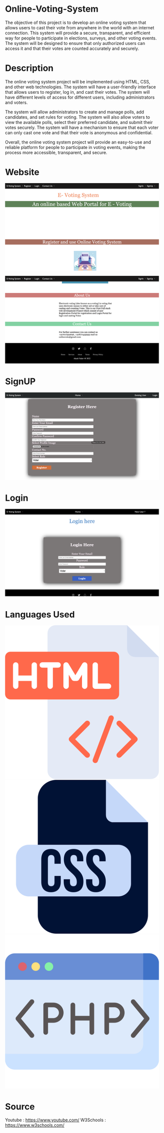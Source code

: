 # Online-Voting-System
The objective of this project is to develop an online voting system that allows users to cast their vote from anywhere in the world with an internet connection. This system will provide a secure, transparent, and efficient way for people to participate in elections, surveys, and other voting events. The system will be designed to ensure that only authorized users can access it and that their votes are counted accurately and securely.

# Description
The online voting system project will be implemented using HTML, CSS, and other web technologies. The system will have a user-friendly interface that allows users to register, log in, and cast their votes. The system will have different levels of access for different users, including administrators and voters.

The system will allow administrators to create and manage polls, add candidates, and set rules for voting. The system will also allow voters to view the available polls, select their preferred candidate, and submit their votes securely. The system will have a mechanism to ensure that each voter can only cast one vote and that their vote is anonymous and confidential.


Overall, the online voting system project will provide an easy-to-use and reliable platform for people to participate in voting events, making the process more accessible, transparent, and secure.

# Website 
![EVoting](EVoting.png)

![EVoting1](EVoting1.png)

# SignUP
![SignUp](SignUp.png)

# Login
![login](Login.png)

# Languages Used
![login](Html5.png)   
![login](Css.png)   
![login](php.png)     

# Source 
Youtube : https://www.youtube.com/
W3Schools : https://www.w3schools.com/
